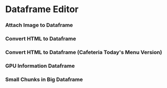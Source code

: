 # Dataframe Editor
### Attach Image to Dataframe
### Convert HTML to Dataframe
### Convert HTML to Dataframe (Cafeteria Today's Menu Version)
### GPU Information Dataframe
### Small Chunks in Big Dataframe
